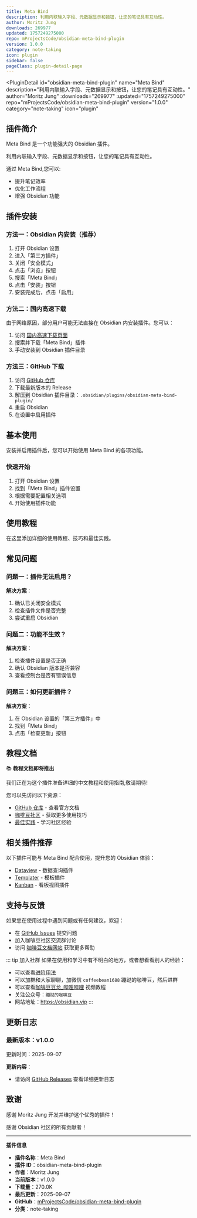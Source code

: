 ```yaml
---
title: Meta Bind
description: 利用内联输入字段、元数据显示和按钮，让您的笔记具有互动性。
author: Moritz Jung
downloads: 269977
updated: 1757249275000
repo: mProjectsCode/obsidian-meta-bind-plugin
version: 1.0.0
category: note-taking
icon: plugin
sidebar: false
pageClass: plugin-detail-page
---
```


<PluginDetail
  id="obsidian-meta-bind-plugin"
  name="Meta Bind"
  description="利用内联输入字段、元数据显示和按钮，让您的笔记具有互动性。"
  author="Moritz Jung"
  :downloads="269977"
  :updated="1757249275000"
  repo="mProjectsCode/obsidian-meta-bind-plugin"
  version="1.0.0"
  category="note-taking"
  icon="plugin"
>

<!-- AUTO_GENERATED_START -->
## 插件简介

Meta Bind 是一个功能强大的 Obsidian 插件。

利用内联输入字段、元数据显示和按钮，让您的笔记具有互动性。

通过 Meta Bind,您可以:

- 提升笔记效率
- 优化工作流程
- 增强 Obsidian 功能

<!-- AUTO_GENERATED_END -->

<!-- AUTO_GENERATED_START -->
## 插件安装

### 方法一：Obsidian 内安装（推荐）

1. 打开 Obsidian 设置
2. 进入「第三方插件」
3. 关闭「安全模式」
4. 点击「浏览」按钮
5. 搜索「Meta Bind」
6. 点击「安装」按钮
7. 安装完成后，点击「启用」

### 方法二：国内高速下载

由于网络原因，部分用户可能无法直接在 Obsidian 内安装插件。您可以：

1. 访问 [国内高速下载页面](/zh/documentation/obsidian-plugins-download.html)
2. 搜索并下载「Meta Bind」插件
3. 手动安装到 Obsidian 插件目录

### 方法三：GitHub 下载

1. 访问 [GitHub 仓库](https://github.com/mProjectsCode/obsidian-meta-bind-plugin)
2. 下载最新版本的 Release
3. 解压到 Obsidian 插件目录：`.obsidian/plugins/obsidian-meta-bind-plugin/`
4. 重启 Obsidian
5. 在设置中启用插件

## 基本使用

安装并启用插件后，您可以开始使用 Meta Bind 的各项功能。

### 快速开始

1. 打开 Obsidian 设置
2. 找到「Meta Bind」插件设置
3. 根据需要配置相关选项
4. 开始使用插件功能

<!-- AUTO_GENERATED_END -->

<!-- CUSTOM_CONTENT_START:tutorial -->
## 使用教程

在这里添加详细的使用教程、技巧和最佳实践。

<!-- CUSTOM_CONTENT_END:tutorial -->

<!-- SHARED_CONTENT_START -->
## 常见问题

### 问题一：插件无法启用？

**解决方案**：
1. 确认已关闭安全模式
2. 检查插件文件是否完整
3. 尝试重启 Obsidian

### 问题二：功能不生效？

**解决方案**：
1. 检查插件设置是否正确
2. 确认 Obsidian 版本是否兼容
3. 查看控制台是否有错误信息

### 问题三：如何更新插件？

**解决方案**：
1. 在 Obsidian 设置的「第三方插件」中
2. 找到「Meta Bind」
3. 点击「检查更新」按钮

## 教程文档

📚 **教程文档即将推出**

我们正在为这个插件准备详细的中文教程和使用指南,敬请期待!

您可以先访问以下资源：
- [GitHub 仓库](https://github.com/mProjectsCode/obsidian-meta-bind-plugin) - 查看官方文档
- [咖啡豆社区](/zh/bases/) - 获取更多使用技巧
- [最佳实践](/zh/best-practices/) - 学习社区经验

## 相关插件推荐

以下插件可能与 Meta Bind 配合使用，提升您的 Obsidian 体验：

- [Dataview](/zh/plugins/dataview.html) - 数据查询插件
- [Templater](/zh/plugins/templater-obsidian.html) - 模板插件
- [Kanban](/zh/plugins/obsidian-kanban.html) - 看板视图插件

## 支持与反馈

如果您在使用过程中遇到问题或有任何建议，欢迎：

- 在 [GitHub Issues](https://github.com/mProjectsCode/obsidian-meta-bind-plugin/issues) 提交问题
- 加入咖啡豆社区交流群讨论
- 访问 [咖啡豆文档网站](https://obsidian.vip) 获取更多帮助

::: tip 加入社群
如果在使用和学习中有不明白的地方，或者想看看别人的经验：
- 可以查看[进阶用法](/zh/advanced)
- 可以加群和大家聊聊，加微信 `coffeebean1688` 蹦跶的咖啡豆，然后进群
- 可以查看[咖啡豆豆龙_哔哩哔哩](https://space.bilibili.com/618777356) 视频教程
- 关注公众号：`蹦跶的咖啡豆`
- 网站地址：https://obsidian.vip
:::
<!-- SHARED_CONTENT_END -->

<!-- AUTO_GENERATED_START -->
## 更新日志

### 最新版本：v1.0.0

更新时间：2025-09-07

**更新内容**：
- 请访问 [GitHub Releases](https://github.com/mProjectsCode/obsidian-meta-bind-plugin/releases) 查看详细更新日志

## 致谢

感谢 Moritz Jung 开发并维护这个优秀的插件！

感谢 Obsidian 社区的所有贡献者！

---

**插件信息**
- **插件名称**：Meta Bind
- **插件 ID**：obsidian-meta-bind-plugin
- **作者**：Moritz Jung
- **当前版本**：v1.0.0
- **下载量**：270.0K
- **最后更新**：2025-09-07
- **GitHub**：[mProjectsCode/obsidian-meta-bind-plugin](https://github.com/mProjectsCode/obsidian-meta-bind-plugin)
- **分类**：note-taking
<!-- AUTO_GENERATED_END -->

</PluginDetail>

